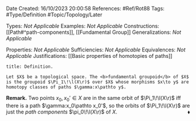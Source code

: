 <div class="topSpace"></div>

Date Created: 16/10/2023 20:00:58
References: #Ref/Rot88
Tags: #Type/Definition #Topic/Topology/Later

Types: <i>Not Applicable</i>
Examples: <i>Not Applicable</i>
Constructions: [[Path#^path-components]], [[Fundamental Group]]
Generalizations: <i>Not Applicable</i>

Properties: <i>Not Applicable</i>
Sufficiencies: <i>Not Applicable</i>
Equivalences: <i>Not Applicable</i>
Justifications: [[Basic properties of homotopies of paths]]

``` ad-Definition
title: Definition.

Let $X$ be a topological space. The <b>fundamental groupoid</b> of $X$ is the groupoid $\Pi_1\!\l(X\r)$ over $X$ whose morphisms $x\to y$ are homotopy classes of paths $\gamma:x\pathto y$.

```

<b>Remark.</b> Two points $x_0,x_0'\in X$ are in the same orbit of $\Pi_1\!\l(X\r)$ iff there is a path $\gamma:x_0\pathto x_0'$, so the orbits of $\Pi_1\!\l(X\r)$ are just the <i>path components</i> $\pi_0\!\l(X\r)$ of $X$.<span style="float:right;">$\blacklozenge$</span>
